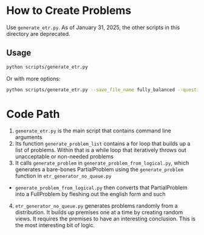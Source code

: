 # How to Create Problems

Use `generate_etr.py`. As of January 31, 2025, the other scripts in this directory are deprecated.

## Usage

```bash
python scripts/generate_etr.py
```

Or with more options:

```bash
python scripts/generate_etr.py --save_file_name fully_balanced --question_type=all --generate_function=random_etr_problem -n 360 --balance_num_atoms --num_atoms_set 3 4 5 6 7 8 9 10 11 12 13 14 15 16 17 18 19 20 --balance
```

# Code Path

1. `generate_etr.py` is the main script that contains command line arguments
2. Its function `generate_problem_list` contains a for loop that builds up a list of problems. Within that is a while loop that iteratively throws out unacceptable or non-needed problems
3. It calls `generate_problem` in `generate_problem_from_logical.py`, which generates a bare-bones PartialProblem using the `generate_problem` function in `etr_generator_no_queue.py`
  * `generate_problem_from_logical.py` then converts that PartialProblem into a FullProblem by fleshing out the english form and such
4. `etr_generator_no_queue.py` generates problems randomly from a distribution. It builds up premises one at a time by creating random views. It requires the premises to have an interesting conclusion. This is the most interesting bit of logic.


